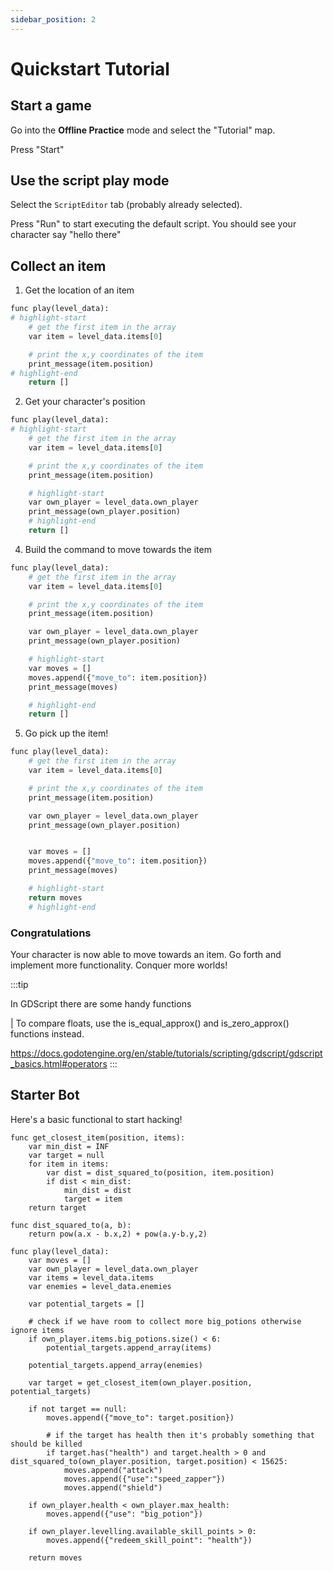 ```yaml
---
sidebar_position: 2
---
```


# Quickstart Tutorial

## Start a game

Go into the **Offline Practice** mode and select the "Tutorial" map.

Press "Start"

## Use the script play mode

Select the `ScriptEditor` tab (probably already selected).

Press "Run" to start executing the default script. You should see your character say "hello there"

## Collect an item

1. Get the location of an item

```python
func play(level_data):
# highlight-start
	# get the first item in the array
	var item = level_data.items[0]

	# print the x,y coordinates of the item
	print_message(item.position)
# highlight-end
	return []
```

2. Get your character's position

```python
func play(level_data):
# highlight-start
	# get the first item in the array
	var item = level_data.items[0]

	# print the x,y coordinates of the item
	print_message(item.position)

	# highlight-start
	var own_player = level_data.own_player
	print_message(own_player.position)
	# highlight-end
	return []
```

4. Build the command to move towards the item

```python
func play(level_data):
	# get the first item in the array
	var item = level_data.items[0]

	# print the x,y coordinates of the item
	print_message(item.position)

	var own_player = level_data.own_player
	print_message(own_player.position)

	# highlight-start
	var moves = []
	moves.append({"move_to": item.position})
	print_message(moves)

	# highlight-end
	return []
```

5. Go pick up the item!

```python
func play(level_data):
	# get the first item in the array
	var item = level_data.items[0]

	# print the x,y coordinates of the item
	print_message(item.position)

	var own_player = level_data.own_player
	print_message(own_player.position)


	var moves = []
	moves.append({"move_to": item.position})
	print_message(moves)

	# highlight-start
	return moves
	# highlight-end
```

### Congratulations

Your character is now able to move towards an item. Go forth and implement more functionality. Conquer more worlds!

:::tip

In GDScript there are some handy functions

| To compare floats, use the is_equal_approx() and is_zero_approx() functions instead.

https://docs.godotengine.org/en/stable/tutorials/scripting/gdscript/gdscript_basics.html#operators
:::

## Starter Bot

Here's a basic functional to start hacking!

```
func get_closest_item(position, items):
	var min_dist = INF
	var target = null
	for item in items:
		var dist = dist_squared_to(position, item.position)
		if dist < min_dist:
			min_dist = dist
			target = item
	return target

func dist_squared_to(a, b):
	return pow(a.x - b.x,2) + pow(a.y-b.y,2)

func play(level_data):
	var moves = []
	var own_player = level_data.own_player
	var items = level_data.items
	var enemies = level_data.enemies

	var potential_targets = []

	# check if we have room to collect more big_potions otherwise ignore items
	if own_player.items.big_potions.size() < 6:
		potential_targets.append_array(items)

	potential_targets.append_array(enemies)

	var target = get_closest_item(own_player.position, potential_targets)

	if not target == null:
		moves.append({"move_to": target.position})

		# if the target has health then it's probably something that should be killed
		if target.has("health") and target.health > 0 and dist_squared_to(own_player.position, target.position) < 15625:
			moves.append("attack")
			moves.append({"use":"speed_zapper"})
			moves.append("shield")

	if own_player.health < own_player.max_health:
		moves.append({"use": "big_potion"})

	if own_player.levelling.available_skill_points > 0:
		moves.append({"redeem_skill_point": "health"})

	return moves
```
